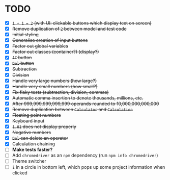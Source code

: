 # TODO
- [x] ~~`1 + 1 = 2` (with UI: clickable buttons which display text on screen)~~
- [x] ~~Remove duplication of `2` between model and test code~~
- [x] ~~Initial styling~~
- [x] ~~Generalise creation of input buttons~~
- [x] ~~Factor out global variables~~
- [x] ~~Factor out classes (container?) (display?)~~
- [x] ~~`AC` button~~
- [x] ~~`Del` button~~
- [x] ~~Subtraction~~
- [x] ~~Division~~
- [x] ~~Handle very large numbers (how large?)~~
- [x] ~~Handle very small numbers (how small?)~~
- [x] ~~Fix flaky tests (subtraction, division, commas)~~
- [x] ~~Automatic comma insertion to denote thousands, millions, etc.~~
- [x] ~~After 999,999,999,999,999 operands rounded to 10,000,000,000,000~~
- [x] ~~Remove duplication between `Calculator` and `Calculation`~~
- [x] ~~Floating point numbers~~
- [x] ~~Keyboard input~~
- [x] ~~`1.01` does not display properly~~
- [x] ~~Negative numbers~~
- [x] ~~`Del` can delete an operator~~
- [x] ~~Calculation chaining~~
- [ ] **Make tests faster?**
- [ ] Add `chromedriver` as an `npm` dependency (run `npm info chromedriver`)
- [ ] Theme switcher
- [ ] `i` in a circle in bottom left, which pops up some project information when clicked
